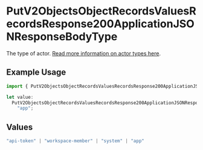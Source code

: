 # PutV2ObjectsObjectRecordsValuesRecordsResponse200ApplicationJSONResponseBodyType

The type of actor. [Read more information on actor types here](/docs/actors).

## Example Usage

```typescript
import { PutV2ObjectsObjectRecordsValuesRecordsResponse200ApplicationJSONResponseBodyType } from "attio-js/models/operations";

let value:
  PutV2ObjectsObjectRecordsValuesRecordsResponse200ApplicationJSONResponseBodyType =
    "app";
```

## Values

```typescript
"api-token" | "workspace-member" | "system" | "app"
```